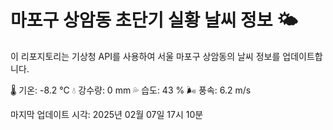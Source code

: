 
# 마포구 상암동 초단기 실황 날씨 정보 🌤️

이 리포지토리는 기상청 API를 사용하여 서울 마포구 상암동의 날씨 정보를 업데이트합니다. 

🌡️ 기온: -8.2 ℃
💧 강수량: 0 mm
💦 습도: 43 %
🌬️ 풍속: 6.2 m/s

마지막 업데이트 시각: 2025년 02월 07일 17시 10분    
